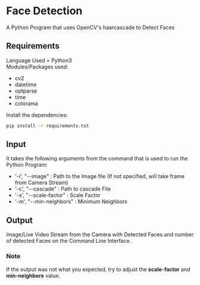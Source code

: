 # Face Detection
A Python Program that uses OpenCV's haarcascade to Detect Faces

## Requirements
Language Used = Python3<br />
Modules/Packages used:
* cv2
* datetime
* optparse
* time
* colorama
<!-- -->
Install the dependencies:
```bash
pip install -r requirements.txt
```

## Input
It takes the following arguments from the command that is used to run the Python Program:
* '-i', "--image" : Path to the Image file (If not specified, will take frame from Camera Stream)
* '-c', "--cascade" : Path to cascade File
* '-s', "--scale-factor" : Scale Factor
* '-m', "--min-neighbors" : Minimum Neighbors

## Output
Image/Live Video Stream from the Camera with Detected Faces and number of detected Faces on the Command Line Interface.

### Note
If the output was not what you expected, try to adjust the **scale-factor** and **min-neighbors** value.